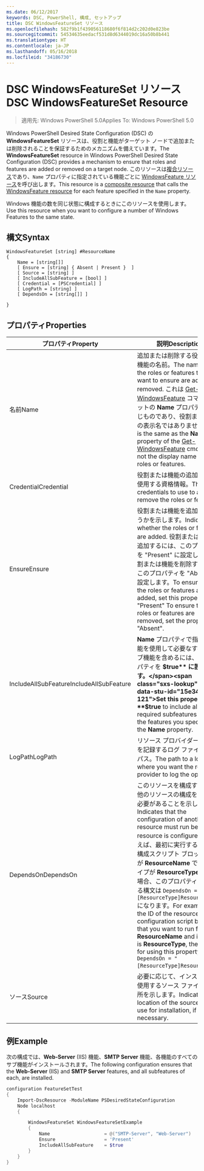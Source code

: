 ```yaml
---
ms.date: 06/12/2017
keywords: DSC, PowerShell, 構成, セットアップ
title: DSC WindowsFeatureSet リソース
ms.openlocfilehash: 582f9b1f439056118680f6f814d2c202d0e823be
ms.sourcegitcommit: 54534635eedacf531d8d6344019dc16a50b8b441
ms.translationtype: HT
ms.contentlocale: ja-JP
ms.lasthandoff: 05/16/2018
ms.locfileid: "34186730"
---
```

# <a name="dsc-windowsfeatureset-resource"></a><span data-ttu-id="15e34-103">DSC WindowsFeatureSet リソース</span><span class="sxs-lookup"><span data-stu-id="15e34-103">DSC WindowsFeatureSet Resource</span></span>

> <span data-ttu-id="15e34-104">適用先: Windows PowerShell 5.0</span><span class="sxs-lookup"><span data-stu-id="15e34-104">Applies To: Windows PowerShell 5.0</span></span>

<span data-ttu-id="15e34-105">Windows PowerShell Desired State Configuration (DSC) の **WindowsFeatureSet** リソースは、役割と機能がターゲット ノードで追加または削除されることを保証するためのメカニズムを備えています。</span><span class="sxs-lookup"><span data-stu-id="15e34-105">The **WindowsFeatureSet** resource in Windows PowerShell Desired State Configuration (DSC) provides a mechanism to ensure that roles and features are added or removed on a target node.</span></span>
<span data-ttu-id="15e34-106">このリソースは[複合リソース](authoringResourceComposite.md)であり、`Name` プロパティに指定されている機能ごとに [WindowsFeature リソース](windowsfeatureResource.md)を呼び出します。</span><span class="sxs-lookup"><span data-stu-id="15e34-106">This resource is a [composite resource](authoringResourceComposite.md) that calls the [WindowsFeature resource](windowsfeatureResource.md) for each feature specified in the `Name` property.</span></span>

<span data-ttu-id="15e34-107">Windows 機能の数を同じ状態に構成するときにこのリソースを使用します。</span><span class="sxs-lookup"><span data-stu-id="15e34-107">Use this resource when you want to configure a number of Windows Features to the same state.</span></span>

## <a name="syntax"></a><span data-ttu-id="15e34-108">構文</span><span class="sxs-lookup"><span data-stu-id="15e34-108">Syntax</span></span>

```
WindowsFeatureSet [string] #ResourceName
{
    Name = [string[]]
    [ Ensure = [string] { Absent | Present }  ]
    [ Source = [string] ]
    [ IncludeAllSubFeature = [bool] ]
    [ Credential = [PSCredential] ]
    [ LogPath = [string] ]
    [ DependsOn = [string[]] ]

}
```

## <a name="properties"></a><span data-ttu-id="15e34-109">プロパティ</span><span class="sxs-lookup"><span data-stu-id="15e34-109">Properties</span></span>

|  <span data-ttu-id="15e34-110">プロパティ</span><span class="sxs-lookup"><span data-stu-id="15e34-110">Property</span></span>  |  <span data-ttu-id="15e34-111">説明</span><span class="sxs-lookup"><span data-stu-id="15e34-111">Description</span></span>   |
|---|---|
| <span data-ttu-id="15e34-112">名前</span><span class="sxs-lookup"><span data-stu-id="15e34-112">Name</span></span>| <span data-ttu-id="15e34-113">追加または削除する役割または機能の名前。</span><span class="sxs-lookup"><span data-stu-id="15e34-113">The names of the roles or features that you want to ensure are added or removed.</span></span> <span data-ttu-id="15e34-114">これは [Get-WindowsFeature](https://technet.microsoft.com/en-us/library/jj205469.aspx) コマンドレットの **Name** プロパティと同じものであり、役割または機能の表示名ではありません。</span><span class="sxs-lookup"><span data-stu-id="15e34-114">This is the same as the **Name** property of the [Get-WindowsFeature](https://technet.microsoft.com/en-us/library/jj205469.aspx) cmdlet, and not the display name of the roles or features.</span></span>|
| <span data-ttu-id="15e34-115">Credential</span><span class="sxs-lookup"><span data-stu-id="15e34-115">Credential</span></span>| <span data-ttu-id="15e34-116">役割または機能の追加や削除に使用する資格情報。</span><span class="sxs-lookup"><span data-stu-id="15e34-116">The credentials to use to add or remove the roles or features.</span></span>|
| <span data-ttu-id="15e34-117">Ensure</span><span class="sxs-lookup"><span data-stu-id="15e34-117">Ensure</span></span>| <span data-ttu-id="15e34-118">役割または機能を追加するかどうかを示します。</span><span class="sxs-lookup"><span data-stu-id="15e34-118">Indicates whether the roles or features are added.</span></span> <span data-ttu-id="15e34-119">役割または機能を追加するには、このプロパティを "Present" に設定します。役割または機能を削除するには、このプロパティを "Absent" に設定します。</span><span class="sxs-lookup"><span data-stu-id="15e34-119">To ensure that the roles or features are added, set this property to "Present" To ensure that the roles or features are removed, set the property to "Absent".</span></span>|
| <span data-ttu-id="15e34-120">IncludeAllSubFeature</span><span class="sxs-lookup"><span data-stu-id="15e34-120">IncludeAllSubFeature</span></span>| <span data-ttu-id="15e34-121">**Name** プロパティで指定した機能を使用して必要なすべてのサブ機能を含めるには、このプロパティを **$true** に設定します。</span><span class="sxs-lookup"><span data-stu-id="15e34-121">Set this property to **$true** to include all required subfeatures with of the features you specify with the **Name** property.</span></span>|
| <span data-ttu-id="15e34-122">LogPath</span><span class="sxs-lookup"><span data-stu-id="15e34-122">LogPath</span></span>| <span data-ttu-id="15e34-123">リソース プロバイダーの操作を記録するログ ファイルへのパス。</span><span class="sxs-lookup"><span data-stu-id="15e34-123">The path to a log file where you want the resource provider to log the operation.</span></span>|
| <span data-ttu-id="15e34-124">DependsOn</span><span class="sxs-lookup"><span data-stu-id="15e34-124">DependsOn</span></span>| <span data-ttu-id="15e34-125">このリソースを構成する前に、他のリソースの構成を実行する必要があることを示します。</span><span class="sxs-lookup"><span data-stu-id="15e34-125">Indicates that the configuration of another resource must run before this resource is configured.</span></span> <span data-ttu-id="15e34-126">たとえば、最初に実行するリソース構成スクリプト ブロックの ID が __ResourceName__ で、そのタイプが __ResourceType__ である場合、このプロパティを使用する構文は `DependsOn = "[ResourceType]ResourceName"` になります。</span><span class="sxs-lookup"><span data-stu-id="15e34-126">For example, if the ID of the resource configuration script block that you want to run first is __ResourceName__ and its type is __ResourceType__, the syntax for using this property is `DependsOn = "[ResourceType]ResourceName"`.</span></span>|
| <span data-ttu-id="15e34-127">ソース</span><span class="sxs-lookup"><span data-stu-id="15e34-127">Source</span></span>| <span data-ttu-id="15e34-128">必要に応じて、インストールに使用するソース ファイルの場所を示します。</span><span class="sxs-lookup"><span data-stu-id="15e34-128">Indicates the location of the source file to use for installation, if necessary.</span></span>|

## <a name="example"></a><span data-ttu-id="15e34-129">例</span><span class="sxs-lookup"><span data-stu-id="15e34-129">Example</span></span>

<span data-ttu-id="15e34-130">次の構成では、**Web-Server** (IIS) 機能、**SMTP Server** 機能、各機能のすべてのサブ機能がインストールされます。</span><span class="sxs-lookup"><span data-stu-id="15e34-130">The following configuration ensures that the **Web-Server** (IIS) and **SMTP Server** features, and all subfeatures of each, are installed.</span></span>

```powershell
configuration FeatureSetTest
{
    Import-DscResource -ModuleName PSDesiredStateConfiguration
    Node localhost
    {

        WindowsFeatureSet WindowsFeatureSetExample
        {
            Name                    = @("SMTP-Server", "Web-Server")
            Ensure                  = 'Present'
            IncludeAllSubFeature    = $true
        }
    }
}
```